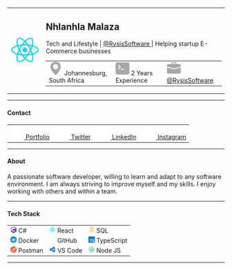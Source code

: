<section>
   <table>
      <tr>
         <td>
            <img 
               style="width: 200px;" 
               src="./icon/react.svg" 
               alt="Profile"
            />   
         </td>
         <td>
            <h1>Nhlanhla Malaza</h1>
         <p>Tech and Lifestyle
            | <a
               href="https://instagram.com/rysissoftware"
               target="_blank"
               rel="noreferrer"
               aria-label="Current employer"
               >
                  @RysisSoftware
            </a>
            | Helping startup E-Commerce businesses
         </p>
         <p>
            <table>
               <tr>
                  <td>
                     <img src="./icon/geo-alt-fill.svg" alt="Icon"/>
                     Johannesburg, South Africa
                  </td>
                  <td>
                     <img src="./icon/terminal-fill.svg" alt="Icon"/>
                     2 Years Experience   
                  </td>
                  <td>
                     <img src="./icon/briefcase-fill.svg" alt="Icon"/>
                     <a
                        href="https://instagram.com/rysissoftware"
                        target="_blank"
                        rel="noreferrer"
                        aria-label="Current employer"
                     >
                        @RysisSoftware
                     </a>   
                  </td>
               </tr>
            </table>
         </p>
         </td>
      </tr>
   </table>
</section>

---

<section>
   <h4>Contact</h4>
   <table>
      <tr>
         <td>
            <a
               href="https://njmportfolio.vercel.app/"
               target="_blank"
               rel="noreferrer"
               aria-label="Portfolio Website"
            >
               <img src="./icon/globe-europe-africa.svg" alt="Icon"/>
               Portfolio
            </a>
         </td>
         <td>
            <a
               href="https://twitter.com/nhlanhlamalaza_"
               target="_blank"
               rel="noreferrer"
               aria-label="Portfolio Website"
            >
               <img src="./icon/twitter.svg" alt="Icon"/>
               Twitter
            </a>
         </td>
         <td>
            <a
               href="https://www.linkedin.com/in/njmalaza/"
               target="_blank"
               rel="noreferrer"
               aria-label="Portfolio Website"
            >
               <img src="./icon/linkedin.svg" alt="Icon"/>
               LinkedIn
            </a>
         </td>
         <td>
            <a
               href="https://www.instagram.com/nhlanhlamalaza_/"
               target="_blank"
               rel="noreferrer"
               aria-label="Portfolio Website"
            >
               <img src="./icon/instagram.svg" alt="Icon"/>
               Instagram
            </a>
         </td>
      </tr>
   </table>
</section>

---

<section>
   <h4>About</h4>
   <p>
      A passionate software developer, willing to learn and adapt to any software environment. I am always striving to improve myself and my skills. I enjoy working with others and within a team.
   </p>
</section>

---

<section>
   <h4>Tech Stack</h4>
   <table>
      <tr>
         <td>
            <img 
               style="width: 15px;" 
               src="./icon/csharp.svg" 
               alt="Icon"
            />
            C#
         </td>
         <td>
            <img 
               style="width: 15px;" 
               src="./icon/react.svg" 
               alt="Icon"
            />
            React
         </td>
         <td>
            <img 
               style="width: 15px;" 
               src="./icon/sql.svg" 
               alt="Icon"
            />
            SQL
         </td>
      </tr>
      <tr>
         <td>
            <img 
               style="width: 15px;" 
               src="./icon/docker.svg" 
               alt="Icon"
            />
            Docker
         </td>
         <td>
            <img 
               style="width: 15px;" 
               src="./icon/github.svg" 
               alt="Icon"
            />
            GitHub
         </td>
         <td>
            <img 
               style="width: 15px;" 
               src="./icon/typescript.svg" 
               alt="Icon"
            />
            TypeScript
         </td>
      </tr>
      <tr>
         <td>
            <img 
               style="width: 15px;" 
               src="./icon/postman.svg" 
               alt="Icon"
            />
            Postman
         </td>
         <td>
            <img 
               style="width: 15px;" 
               src="./icon/vscode.svg" 
               alt="Icon"
            />
            VS Code
         </td>
         <td>
            <img 
               style="width: 15px;" 
               src="./icon/nodejs.svg" 
               alt="Icon"
            />
            Node JS
         </td>
      </tr>
   </table>
</section>

---
